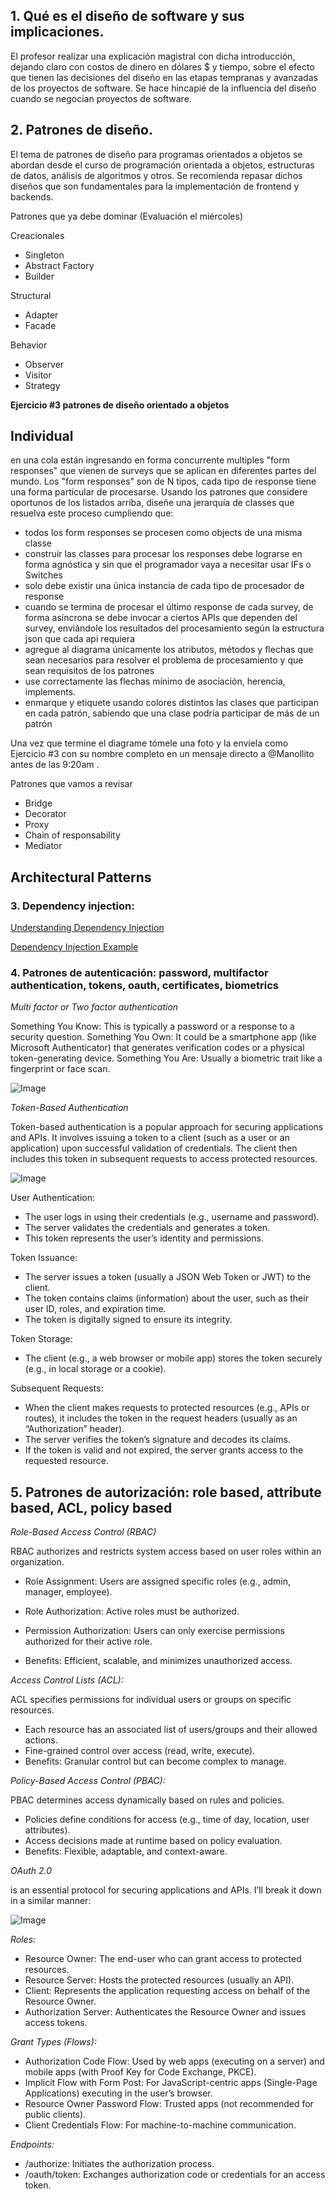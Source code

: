 ## 1. Qué es el diseño de software y sus implicaciones. ##
El profesor realizar una explicación magistral con dicha introducción, dejando claro con costos de dinero en dólares $ y tiempo, sobre el efecto que tienen las decisiones del diseño en las etapas tempranas y avanzadas de los proyectos de software. Se hace hincapié de la influencia del diseño cuando se negocian proyectos de software. 

## 2. Patrones de diseño. ##
El tema de patrones de diseño para programas orientados a objetos se abordan desde el curso de programación orientada a objetos, estructuras de datos, análisis de algoritmos y otros. Se recomienda repasar dichos diseños que son fundamentales para la implementación de frontend y backends. 

Patrones que ya debe dominar  (Evaluación el miércoles)

Creacionales
- Singleton
- Abstract Factory
- Builder

Structural
- Adapter
- Facade

Behavior
- Observer
- Visitor
- Strategy


**Ejercicio #3 patrones de diseño orientado a objetos** 

Individual 
-----

en una cola están ingresando en forma concurrente multiples "form responses" que vienen de surveys que se aplican en diferentes partes del mundo. Los "form responses" son de N tipos, cada tipo de response tiene una forma particular de procesarse. Usando los patrones que considere oportunos de los listados arriba, diseñe una jerarquía de classes que resuelva este proceso cumpliendo que: 

- todos los form responses se procesen como objects de una misma classe
- construir las classes para procesar los responses debe lograrse en forma agnóstica y sin que el programador vaya a necesitar usar IFs o Switches
- solo debe existir una única instancia de cada tipo de procesador de response
- cuando se termina de procesar el último response de cada survey, de forma asíncrona se debe invocar a ciertos APIs que dependen del survey, enviándole los resultados del procesamiento según la estructura json que cada api requiera
- agregue al diagrama únicamente los atributos, métodos y flechas que sean necesarios para resolver el problema de procesamiento y que sean requisitos de los patrones
- use correctamente las flechas mínimo de asociación, herencia, implements. 
- enmarque y etiquete usando colores distintos las clases que participan en cada patrón, sabiendo que una clase podría participar de más de un patrón 


Una vez que termine el diagrame tómele una foto y la envíela como Ejercicio #3 con su nombre completo en un mensaje directo a @Manollito antes de las 9:20am . 
 

Patrones que vamos a revisar
- Bridge
- Decorator
- Proxy
- Chain of responsability
- Mediator


## Architectural Patterns

### 3. Dependency injection: 
 
[Understanding Dependency Injection](https://medium.com/@sardar.khan299/understanding-dependency-injection-a-powerful-design-pattern-for-flexible-and-testable-code-5e1161dd37dd) 


[Dependency Injection Example](src/dependencyinjection)


### 4. Patrones de autenticación: password, multifactor authentication, tokens, oauth, certificates, biometrics 

*Multi factor or Two factor authentication*

Something You Know: This is typically a password or a response to a security question.
Something You Own: It could be a smartphone app (like Microsoft Authenticator) that generates verification codes or a physical token-generating device.
Something You Are: Usually a biometric trait like a fingerprint or face scan.

![Image](./images/2fa-diagram.png)


*Token-Based Authentication* 

Token-based authentication is a popular approach for securing applications and APIs. It involves issuing a token to a client (such as a user or an application) upon successful validation of credentials. The client then includes this token in subsequent requests to access protected resources.

![Image](./images/tokenauth.jpg)

User Authentication: 

- The user logs in using their credentials (e.g., username and password).
- The server validates the credentials and generates a token.
- This token represents the user’s identity and permissions.

Token Issuance: 

- The server issues a token (usually a JSON Web Token or JWT) to the client.
- The token contains claims (information) about the user, such as their user ID, roles, and expiration time.
- The token is digitally signed to ensure its integrity.

Token Storage: 

- The client (e.g., a web browser or mobile app) stores the token securely (e.g., in local storage or a cookie).

Subsequent Requests: 

- When the client makes requests to protected resources (e.g., APIs or routes), it includes the token in the request headers (usually as an “Authorization” header).
- The server verifies the token’s signature and decodes its claims.
- If the token is valid and not expired, the server grants access to the requested resource. 



## 5. Patrones de autorización: role based, attribute based, ACL, policy based ## 


*Role-Based Access Control (RBAC)* 

RBAC authorizes and restricts system access based on user roles within an organization.

- Role Assignment: Users are assigned specific roles (e.g., admin, manager, employee). 

- Role Authorization: Active roles must be authorized. 

- Permission Authorization: Users can only exercise permissions authorized for their active role. 

- Benefits: Efficient, scalable, and minimizes unauthorized access. 


*Access Control Lists (ACL):* 

ACL specifies permissions for individual users or groups on specific resources.

- Each resource has an associated list of users/groups and their allowed actions.
- Fine-grained control over access (read, write, execute).
- Benefits: Granular control but can become complex to manage.

*Policy-Based Access Control (PBAC):* 

PBAC determines access dynamically based on rules and policies. 

- Policies define conditions for access (e.g., time of day, location, user attributes).
- Access decisions made at runtime based on policy evaluation.
- Benefits: Flexible, adaptable, and context-aware.

*OAuth 2.0*  

is an essential protocol for securing applications and APIs. I’ll break it down in a similar manner:

![Image](./images/oauthdiagram.png)

_Roles:_

- Resource Owner: The end-user who can grant access to protected resources.
- Resource Server: Hosts the protected resources (usually an API).
- Client: Represents the application requesting access on behalf of the Resource Owner.
- Authorization Server: Authenticates the Resource Owner and issues access tokens.

_Grant Types (Flows):_

- Authorization Code Flow: Used by web apps (executing on a server) and mobile apps (with Proof Key for Code Exchange, PKCE).
- Implicit Flow with Form Post: For JavaScript-centric apps (Single-Page Applications) executing in the user’s browser.
- Resource Owner Password Flow: Trusted apps (not recommended for public clients).
- Client Credentials Flow: For machine-to-machine communication.

_Endpoints:_
- /authorize: Initiates the authorization process.
- /oauth/token: Exchanges authorization code or credentials for an access token. 
